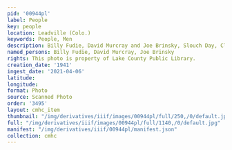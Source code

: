 ```yaml
---
pid: '00944pl'
label: People
key: people
location: Leadville (Colo.)
keywords: People, Men
description: Billy Fudie, David Murcray and Joe Brinsky, Slouch Day, Class of 1941
named_persons: Billy Fudie, David Murcray, Joe Brinsky
rights: This photo is property of Lake County Public Library.
creation_date: '1941'
ingest_date: '2021-04-06'
latitude: 
longitude: 
format: Photo
source: Scanned Photo
order: '3495'
layout: cmhc_item
thumbnail: "/img/derivatives/iiif/images/00944pl/full/250,/0/default.jpg"
full: "/img/derivatives/iiif/images/00944pl/full/1140,/0/default.jpg"
manifest: "/img/derivatives/iiif/00944pl/manifest.json"
collection: cmhc
---
```

